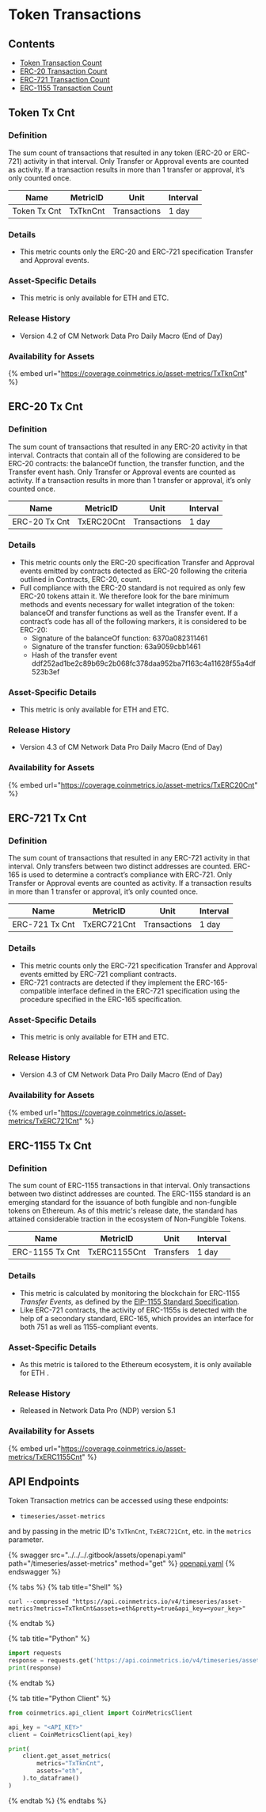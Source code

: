 # Token Transactions

## Contents

* [Token Transaction Count](token-transactions.md#token)
* [ERC-20 Transaction Count](token-transactions.md#erc20)
* [ERC-721 Transaction Count](token-transactions.md#erc721)
* [ERC-1155 Transaction Count](token-transactions.md#erc1155)

## Token Tx Cnt <a href="#token" id="token"></a>

### Definition

The sum count of transactions that resulted in any token (ERC-20 or ERC-721) activity in that interval. Only Transfer or Approval events are counted as activity. If a transaction results in more than 1 transfer or approval, it’s only counted once.

| Name         | MetricID | Unit         | Interval |
| ------------ | -------- | ------------ | -------- |
| Token Tx Cnt | TxTknCnt | Transactions | 1 day    |

### Details

* This metric counts only the ERC-20 and ERC-721 specification Transfer and Approval events.

### Asset-Specific Details

* This metric is only available for ETH and ETC.

### Release History

* Version 4.2 of CM Network Data Pro Daily Macro (End of Day)

### Availability for Assets

{% embed url="https://coverage.coinmetrics.io/asset-metrics/TxTknCnt" %}

## ERC-20 Tx Cnt <a href="#erc20" id="erc20"></a>

### Definition

The sum count of transactions that resulted in any ERC-20 activity in that interval. Contracts that contain all of the following are considered to be ERC-20 contracts: the balanceOf function, the transfer function, and the Transfer event hash. Only Transfer or Approval events are counted as activity. If a transaction results in more than 1 transfer or approval, it’s only counted once.

| Name          | MetricID   | Unit         | Interval |
| ------------- | ---------- | ------------ | -------- |
| ERC-20 Tx Cnt | TxERC20Cnt | Transactions | 1 day    |

### Details

* This metric counts only the ERC-20 specification Transfer and Approval events emitted by contracts detected as ERC-20 following the criteria outlined in Contracts, ERC-20, count.
* Full compliance with the ERC-20 standard is not required as only few ERC-20 tokens attain it. We therefore look for the bare minimum methods and events necessary for wallet integration of the token: balanceOf and transfer functions as well as the Transfer event. If a contract’s code has all of the following markers, it is considered to be ERC-20:
  * Signature of the balanceOf function: 6370a082311461
  * Signature of the transfer function: 63a9059cbb1461
  * Hash of the transfer event ddf252ad1be2c89b69c2b068fc378daa952ba7f163c4a11628f55a4df523b3ef

### Asset-Specific Details

* This metric is only available for ETH and ETC.

### Release History

* Version 4.3 of CM Network Data Pro Daily Macro (End of Day)

### Availability for Assets

{% embed url="https://coverage.coinmetrics.io/asset-metrics/TxERC20Cnt" %}

## ERC-721 Tx Cnt <a href="#erc721" id="erc721"></a>

### Definition

The sum count of transactions that resulted in any ERC-721 activity in that interval. Only transfers between two distinct addresses are counted. ERC-165 is used to determine a contract’s compliance with ERC-721. Only Transfer or Approval events are counted as activity. If a transaction results in more than 1 transfer or approval, it’s only counted once.

| Name           | MetricID    | Unit         | Interval |
| -------------- | ----------- | ------------ | -------- |
| ERC-721 Tx Cnt | TxERC721Cnt | Transactions | 1 day    |

### Details

* This metric counts only the ERC-721 specification Transfer and Approval events emitted by ERC-721 compliant contracts.
* ERC-721 contracts are detected if they implement the ERC-165-compatible interface defined in the ERC-721 specification using the procedure specified in the ERC-165 specification.

### Asset-Specific Details

* This metric is only available for ETH and ETC.

### Release History

* Version 4.3 of CM Network Data Pro Daily Macro (End of Day)

### Availability for Assets

{% embed url="https://coverage.coinmetrics.io/asset-metrics/TxERC721Cnt" %}

## ERC-1155 Tx Cnt <a href="#erc1155" id="erc1155"></a>

### Definition

The sum count of ERC-1155 transactions in that interval. Only transactions between two distinct addresses are counted. The ERC-1155 standard is an emerging standard for the issuance of both fungible and non-fungible tokens on Ethereum. As of this metric's release date, the standard has attained considerable traction in the ecosystem of Non-Fungible Tokens.

| Name            | MetricID     | Unit      | Interval |
| --------------- | ------------ | --------- | -------- |
| ERC-1155 Tx Cnt | TxERC1155Cnt | Transfers | 1 day    |

### Details

* This metric is calculated by monitoring the blockchain for ERC-1155 _Transfer Events,_ as defined by the [EIP-1155 Standard Specification](https://eips.ethereum.org/EIPS/eip-1155).
* Like ERC-721 contracts, the activity of ERC-1155s is detected with the help of a secondary standard, ERC-165, which provides an interface for both 751 as well as 1155-compliant events.

### Asset-Specific Details

* As this metric is tailored to the Ethereum ecosystem, it is only available for ETH .

### Release History

* Released in Network Data Pro (NDP) version 5.1

### Availability for Assets

{% embed url="https://coverage.coinmetrics.io/asset-metrics/TxERC1155Cnt" %}

## API Endpoints

Token Transaction metrics can be accessed using these endpoints:

* `timeseries/asset-metrics`

and by passing in the metric ID's `TxTknCnt`, `TxERC721Cnt`, etc. in the `metrics` parameter.

{% swagger src="../../../.gitbook/assets/openapi.yaml" path="/timeseries/asset-metrics" method="get" %}
[openapi.yaml](../../../.gitbook/assets/openapi.yaml)
{% endswagger %}

{% tabs %}
{% tab title="Shell" %}
```shell
curl --compressed "https://api.coinmetrics.io/v4/timeseries/asset-metrics?metrics=TxTknCnt&assets=eth&pretty=true&api_key=<your_key>"
```
{% endtab %}

{% tab title="Python" %}
```python
import requests
response = requests.get('https://api.coinmetrics.io/v4/timeseries/asset-metrics?metrics=TxTknCnt&assets=eth&pretty=true&api_key=<your_key>').json()
print(response)
```
{% endtab %}

{% tab title="Python Client" %}
```python
from coinmetrics.api_client import CoinMetricsClient

api_key = "<API_KEY>"
client = CoinMetricsClient(api_key)

print(
    client.get_asset_metrics(
        metrics="TxTknCnt", 
        assets="eth",
    ).to_dataframe()
)
```
{% endtab %}
{% endtabs %}
